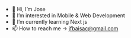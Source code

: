 - 👋 Hi, I’m Jose
- 👀 I’m interested in Mobile & Web Development
- 🌱 I’m currently learning Next js
- 📫 How to reach me -> jfbaisac@gmail.com

<!---
JosFern/JosFern is a ✨ special ✨ repository because its `README.md` (this file) appears on your GitHub profile.
You can click the Preview link to take a look at your changes.
--->
